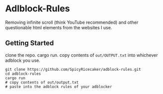 # Adlblock-Rules

Removing infinite scroll (think YouTube recommended) and other questionable html elements from the websites I use.

## Getting Started

clone the repo. cargo run. copy contents of `out/OUTPUT.txt` into whichever adblock you use.

```shell
git clone https://github.com/SpicyRicecaker/adblock-rules.git
cd adblock-rules
cargo run
# copy contents of out/output.txt
# paste into the adblock rules of your adblocker
```